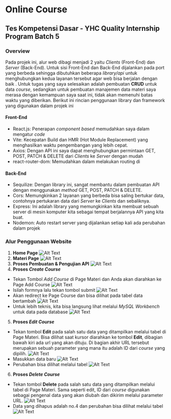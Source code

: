 # Online Course
## Tes Kompetensi Dasar - YHC Quality Internship Program Batch 5

### Overview

Pada projek ini, alur web dibagi menjadi 2 yaitu *Clients* (Front-End) dan *Server* (Back-End). Untuk sisi Front-End dan Back-End dijalankan pada port yang berbeda sehingga dibutuhkan beberapa *library/api* untuk menghubungkan kedua layanan tersebut agar web bisa berjalan dengan baik . Untuk tugas yang saya selesaikan adalah pembuatan **CRUD** untuk data *course*, sedangkan untuk pembuatan manajemen data materi saya merasa dengan kemampuan saya saat ini, tidak akan memenuhi batas waktu yang diberikan. Berikut ini rincian penggunaan library dan framework yang digunakan dalam projek ini

#### Front-End

- React.js: Penerapan *component based* memudahkan saya dalam mengatur *code*
- Vite: Kecepatan Build dan HMR (Hot Module Replacement) yang menghasilkan waktu pengembangan yang lebih cepat.
- Axios: Dengan API ini saya dapat menghubungkan permintaan GET, POST, PATCH & DELETE dari *Clients* ke *Server* dengan mudah
- react-router-dom: Memudahkan dalam melakukan routing di

#### Back-End

- Sequilize: Dengan library ini, sangat membantu dalam pembuatan API dengan menggunakan *method* GET, POST, PATCH & DELETE.
- Cors: Memungkinkan 2 layanan yang berbeda bisa saling bertukar data, contohnya pertukaran data dari *Server* ke *Clients* dan sebaliknya.
- Express: Ini adalah library yang memungkinkan kita membuat sebuah server di mesin komputer kita sebagai tempat berjalannya API yang kita buat.
- Nodemon: Auto restart server yang dijalankan setiap kali ada perubahan dalam projek

### Alur Penggunaan Website

1. **Home Page**
![Alt Text](https://lh3.googleusercontent.com/u/0/drive-viewer/AITFw-yqkE1eP3vpT4hz2-9ApvqgVGk0I5VkufzAfRLYnXDCy83yBA_zdteNWDYT0DkG1UvVQhkT1qUEHTqP7MPgUYd2Cdjffw=w1910-h893)
2. **Materi Page**
![Alt Text](https://lh3.googleusercontent.com/fife/AKsag4NYMZUwyDTPco5b18D5a1NUnywUy3PlIge5bDjbutYlxwwlYrMIPeUK-GafS-EzsG-IKsQlj933I3F9kV4Qw5EulIgTLkb4gGPrwMTlrLW73gmBtSbooTn_uPTjsNbLWSpt0GQdh0nAMEMeSND1-_jSIhosDdzyrgPnw8gtNpwVoq4WGwk7ggx7s2RoyUCpYdWHAulIeuSOXHH_iXRtMIs5k77o-i8vWi2n5X5ziYNBI_OB0fORQr3oSOSX7paOSWsyDSDR2UBnrsQ5zPvK_beczZptwBuxF7ciaL8LF-US7kUGe5FC5k9_EbPCMJKvKASXayVMFMijVNTQ-TeOPmzSqliyrMICZq_yGiTdGpvlCNiQ7eJGpF7hYyD2WRHYwxijCG4N1BqLGDzibcNHrxRoDbtlszeXr5omNHPZ0Bj5iHvW0WslLHbONKtN6p8T8umLdcVNJbPNHhqkcxzVgD5bP_KJgCngdOhgmDPE9Fg8DdVuUdu3bv5z9LgBeUj1vsdHAi93eOaW70jqNHvOTfiLHuTZbKLXPHBAc3fC79TF-sYqPMoWxQ0dafwY9FCq_wn-Mpw0qg4RUtACipK62dLOw4MXVz0XwpE0XG2v_f4n8-X331J43qxZ6epCcX6e9lRUEcvLGI0JtobK3W5-f_PHVOiHTPmlIduZc1nUPW4v9dw6vAjQNoQzDmGXXHdAm9tHeXuNt6QSy3uxeY5luoDYLIMNKZsW8VFCX0KORdoYjkWLiBqDQLIStVRB0i2igO1ucLiwEEa3HiKn6vxGd5uCqfmaiYs_aEinGslS_Fx1MgWJe4VMiD3uNH_jo6VaXrPiGPS6mWSBKAGcOL1Ndf_eB3-4RjLzJ4KOZH7sZuts1AVPuQGoPdmLKqqT5S61zY7gM1A6PjFL-vEexg1ke71FpfXKYtFbTmrZ2e2ABJ8rYy9xGJxx6VkLYLVqgPL2th4LkhIJwT_apPU6kwD7dTQtK4q9Ha31vCjOiRGpWhyNKz8Ty0XjST2GgutmvZ-ZMWaPQzRazv8tSvOwTR3oLPiqAU1BgVHlMmgaMJRUctSZB54XAfXbIu4rQ9P7yXUvD0v2Foz6i3ILmemP6086DN5ZnA8yJZKQUPoLUa6kL6Io7VNNxnEC3rui5-pkfmAUFkYKTFQ1oLrGB6fcNtaW8MaD8rO2jSEY3iHNN7qqz74hFbi45BfYyHBSMG4esvvmgOeOIVu93AK4ib2PVypwPkISyXNKwnbmJlFvD6Qda8G4Nnjs6PHyy3AtajXEMyMe-voujXa9tbmcn0w02fpUYSugPL2Zphh5kCs2YD53AIuwPFcg2IxJBTVLaaoargP9iuJxMMvqgBTZfZ4s4Ynq-K_h-6449UGwsjNM4e28nrYXL_ZFti-58Qww9VSHTOLU9KADH3ov2YxASXh9ideMffVrXNNR7WZMq6DYYH3BAfZuecgjlYIksGorqATFIbS0gWrzCKElqOtdlCveeh0JasbfYbOOOyww0ATq4aHsTqL5v7YudnPdPzfN1cuV3AjHqcQlZMEb6YX8D8yntZyzqvkfBTZM-V6l_qosKOErymc=w1910-h893)
3. **Proses Pembuatan & Pengujian API**
![Alt Text](https://lh3.googleusercontent.com/fife/AKsag4Me1nFxcbiJnBE8Bs7edKKxFFtPja6LVg34T3lplkFtl0BIkR1iJVmlmWtuaVKuPW8e1Il1z6jW34lxipWwrvq-wpgzB0fbmOZNGyf7Is4bwYqOyF_jRsq-kX2TrB8OltDc5aNeLbKTXvk00OSDz3gsR0wE0AzAsHapPrMmgB2fUd7-1Ypj0OgHSXl4fT7Afsvti1JG3GEaV2qgTNCixjWgk10uSPJlTRpw5DoREDNiOLIrmRzIlw4IqYm0PH0VeR_F7GPEYNdQYTcQ0qdwck9ZxEsDm1XvoLa6gM1NQ5uD-Qq7R-_ULm20xI1ENoZg-DXpx9Ha93qiLirfofNLgeRtk6AqO-WE8J99URpyjAEsLcP9j19vVIwtSm5SGNqJRx3UYQ1fbFx8o50FTRyhvQp-9Fr6pmAyhjDso0kza7F4pzekTdcdHirtGVv9HtyScF-OlhGUlWOxLubEAGDGmyzjvsYlhF3OV2MYoEwEOPph8Qe_i8NiEJt7m2h3jHArOQhoRNmNSy3XzOfNNBeMAcbHczacQMVdtfWuEW029RCc41iYmU-JTVXjf6_XoMQRtfKdHoWaRpgHYj4NP3xre17YnV4rUwzmLPl7F1FSNhUoGhrelQWKdtZsDPeYJQm1Fklx5Eaj3_61Ka0rfDOh8naWys0aSeP63Sde0lVYk6KQ07C1SLwnHoi59T7rOor3pSdNZ9tzb0eGjI5V8st9y59k64UE6Z1BjMYMXl4zRPaliMbMsVigKSq8NPdNTP4ndPmcWFF7lc_AjExIMBbrqKCXqtZEWMXfSC1nTYXDMbW13xS834SN0VrXSFTQxuyAwfcCv9CH489qaqhw55D8xd_XvUoe_hoM8UZ11UMLJdq9Y5IJm_UGYgI6zTHKzR3HQidmSCdF1xSK1kzT5-7RAZNy1wRZfR1EchKNdo7Qgtj0-BbL5xB8eC06W2_qnhzJkDioNvsvU4VxFoVUWx9tWA5rbYbbnw42C7sj7_Jme8Z34uvhXhsNcXkbTuMbqoQaqB4akWk0Ac3r-ahgPevROH1soneiuO2TX0k2tsWKRTgHN723EWnCcsFWzz7CysCjSQF2yQR7-cAMxG7dDf3JGlQoeCGrxrYX-HvE9VqHDuv2pqSddrOhnIMrtR9qpeYHgpRvYThULajYLPlO7I01sUvPtGPzo_nWZU-evZiGpcvFTy-2Smu2HX1M6iRPU-UNzMRVR7rENrAWNKRhNsZLzBE1FN691e_KWICKyovqSQEdN0h43M6tz-UMzGec7-pF_U1Adc2YROuQMRn7ep6JZC45docbVHBYBvpc9Td5NGmmmd6fiemHnsv_sUdiII3lC97Z_2uDcnPjBQyYrJ80AgqTVyaR5idOLaBR4LW3lmRtVPtOgFM0C9v3w7TTS1mYWDknx1k9FGecTyChibh1tPuBNhKYuvzXQhiXprtAR7qiDxgvgl6Jyg5-Fk--5S55FbcTj5AX85yFkGps4dCFEiFjdfqAboSmhSzl9dywmJwKhVOxnYnPzmalUk2_vntbMMJAhMbaEHqazi-c_wIZRB47b3f2Ug8wAgYnbFay-FQ=w1217-h893)
4. **Proses *Create Course***
- Tekan Tombol *Add Course* di Page Materi dan Anda akan diarahkan ke Page Add Course
  ![Alt Text](https://lh3.googleusercontent.com/fife/AKsag4MHMBDclJgVo98BGevqwKRfMtiHPLXcSkQJ77BGfBX8YleijOXiJL5QRUP1H8Je0n6pzyxSuM3Vr8dWa3Y10ZpxAwc-hwnqrsKBvOzxzkKj_4wzaRJf1W3GARyBXdwT1yjzRP6_pFOGBbXX7muf0mdhrRvZJ6l0gD7lRmAw8S0DWakt7kW2dsBC5SNI0UYYrLnVqwGU1yH0PNodV_cXHCfDm9kgnwmvPhdK0orCLPmZ51wE2Pqu055hAP4swyPdYOOUNPIr-M7uHqkOvU8FAXPf_kw_QfU2ZfNwX3vRNwVStSQ_OGarCmNmkpSy5fKMM_iEiASkKPj52Apnqag3cZAzCBJdwlclg_w2StA-YXb3muuq8AO_f8g8vcctEcKqafwstlg88IB-_f4Yt5LJb-LXzv3MOfDEM6BS9EC23o7DY_PnSrzjspZ1fND7PUAnOQWougyX95J9_e7vs5sWfqxthhtFStG5OXGxloG0Annh8dGnqzrV5V_k_BenuC1HlMlPHQ2P9UgXfRiuU2sBGepJpVn1_M5roOWG6cGtYc5I6uywv-32nUdFMwCuBUNp_3-jZqIUjw7FE-f2U-4eZllwzIovp55M1OQZM8zDN5PtpaJ-VGjZreLbJ_G-a80m_Q6dOZIo8-zW3uyrOKqjYKXOyKjU88XZAuoNaf5uIz8g5ZGO0RE3JYtNycI80L4fpshPNcISSM7deuq07vHE285-7ue5WR35c8HRcftC_0AL11rfUEuHahCKjFmExuEUgvGE-0emEZapetQBA5zGn1oAxo0Nd23Nj5QNANH0XRoBjqkbWcDiZ7BO8dDmprvEKj3jnowJ0LWZA3LrndjQtpEuUWdj5U0kHRp2MZ5e89ZLgY-35ub_tlUDdgh-ql9gBvYhnMaVFAtHG4roPuLtKmzKPrP7NnS_I4WvfZfqSfZmQlNl7tV4pFj1pBfncMt94NphDzpzqCyDGStXMQr-DWknNoLKP1ddUyMGQMiKbTEah2-CAlw596URuynfvOSsbgKHt7ASA01nxyBm7VG58T0XC9Fpt56fDm0Dib1SFSMyP0f_Rpw-TJ7ae68u-hhvlqYqveYLNikrXAjWgBcRXh4UXtkwsRoUTODZBVZPU82Zg4oiZpLkZ0dH76nogXgIfD5tVlVqLV00HABGkiI7D2pVvFMWynAS2sa3XRpy6cVQW2S4FUbWi0cznfcg5eU8cJ8GQ1DFk-emSoQk5jgrTlSWXT6z_3jDmHj6ngkVVsDPywg12aDsXy1jWl3DftFjfpZJEaPXce9VnHXTgJjsFXDDYVok1Ei21kharbS9YW_f4EcydG2gkyTeMt3PkyMdJvjayddq2aoetP46pl8umxHdr2qBBN48J_skRqtoa7UA8i1v4QkhncKIjY2IP8Rj-NshzWYN4dIaRl0MpqSXDa6p8NXxZxV-QK-3HAwLps9DMjMCC21Ugi59Lqv25xvQg6in7ncflX1veLJ0zaWbfct6M2H7sdzZeKi7Qj-H_Oq6Knue-MYu7_-mcoq1UriXfG_niG9mnsqTasNJ_dg_eStE8-woUVcCLpoiiQBSr9s=w1217-h893)
- Isilah formnya lalu tekan tombol submit
  ![Alt Text](https://lh3.googleusercontent.com/fife/AKsag4MA4QF6UPdvJzGp1z2vqY4NfWKo1vRezhTdXUP8R4v7Q4bPV1NSWtaeNqQEHfsbz4l2I2Yh5C05zj4wtZVoREeilj6bNCa9ZbiiWdZcApx2Y6PMqncN1xzxYeuSMP2Sv8nDb034IzZpXa2EGq2OYX9dBeOSHD_KsUAITHJHWjihu0nFwJPcvGTrFRoHrTPUk9oBHwvPk_TJ7XWjaoS9sgeW-pPk7Wy819Xt5zdzSHBLffPXAyrPu5WXrInNiAoJcKm7kAiAZx6-bGGpv_TSafBp8zu1ak9N260l-9GkVa7119ZrgeT7UsUs3EAcJL9JbQUiipCAGU44Ya9ZcPbKVaRff5phQc16jjyInCx-D9lwqnQ8CZC-YCHtwME3ZwjLNK4e2knybx5fO9xk7vot3OV1fmEpacPAJU0HYz95p8NGdw3p2JZ6adpnSWTrhq_m8YxDFtHpH67tBmR8n-YySjv39UkMd8mvHluYKbp9Pym2vxNHFDdW6sTlMcxAYBk2adOCLrWVko1PJ1_PoxIHYKjFopbE0yep5pQftB2YmoouGJP847NPNTPz8WZe96vZywcVgYZ6JPaQ1uVzNM_Vagcd5cc5pw4iqna8x5-LcuRRRttM9i1UhgkzIUzXJqHdgLaqfCkFi1axLfNJdEZZaQddB2mBbwJHlxZYJVSRGItkogf_zI13BnX3qK833MBm1fA9P1ZISPCdXWa57_iYFWMFjs67_6n8crt9i_W45QiOxS2PkPJb_QOKUgmsF0ZLiwbQAQVTnhvgFGjuftUJ0eyZXGpUmmTgP2qpRIeCDDRmhlQOg-xZYiAU6oR9GtC6l9_65cv73DwLjgYnNVrE65ua2itPPEwSzbDiz7ySKaqs4aNXlzt3_TIkJdqOk051CCSRZOrdMjzW13INua8lg5vWtsL_DjkR81sH3HdX1ziI414TYIfchoJoFyZVSqwVyIuBhraoJNESgopD5rFcfUtszvPisgXNfX0_ZoPfe7_GhbJFB_Szk98OzHUo3YSONc8w5Xnjcbgp2kJ-0f9cxZhMR-CYrrmdBIZUiN1_Y06eOzNEhiqMQX53cfPH1Pve8uOVp-FSRF32B-C_cyjZUbJvMNMrOcQHN-d0Z9Wk25OCdkbrpJ9btHXxQjPm9WIFfEbAQ6aM8hdjVWs5Y4mlkOTtZAd4t3xfNtRKzgrgQ6iYt0tfuohJl8-hM0UUM85OKIOpcVTJ7GihlegrsVCse_z8PWjemFqZnfuJOXomrx2qf2ELUGaolO4LlgSLBq_JEPEJRXKsslCXSZnB3W64GzPdU22lEVOSCX3jR9EagRStBx_-8VSWnOqZdeBz4NZXkm687vDGwz24mpjwTagiMhNOLAs4S46tSWr6IIXmSMgU9rDdqhn0lngjK9Iu9Zm1IJuMTmWymAn2pC8jJ-kodUMYa5mzQXykv4TcZMrcFatZxRy1ITcqc4HCfUwDrRJJpdSJlbkh6Q4KV14oYBzQZ3ihUEI3s8SBLYukwDzECX9_xuybdEikZNOkTbjvenyIySzJ5LJkrpMi51lkWl9VOMdvSmvqyz3pJLZhxbFekaI=w1217-h893)
- Akan redirect ke Page Course dan bisa dilihat pada tabel data bertambah
  ![Alt Text](https://lh3.googleusercontent.com/fife/AKsag4NfkCiB3N71yd4-5LSlPEplc_piRVEYPN4qF1UqHMwueMWEZ49cePRJkZlpreBNsKXVtGLUNjagYGREKW8its2p6wffgnAS2SH1vH49dMFw-veX3-YLrTbo0dv_ezIEIeneuqRUbZZJIDa9qPNTfQMnRGW55D-fiwRLvfrril-PDts_i5f6u4XPBz2J_AerCdB0sthGleX12agkfg8coLTHNCk30cGsbTUr2E4F6zIay28cbR9k5jO2Rmei8Nr0Lic3-pzKDfFcPiYN0E4AndNKbR4JWoXF5P6_Z0u6jSswpe-3XbwwXpBxlRAF_Tx8BKaUsh_Lq97oNdQolOIUHb2T4BUvR0oUlwRs_zUt0_meqFAQkbcDJ0cVLBIuJOqTjyWcKmVVJx2oou6vCZg5NvEc7_oTle0nxq8RyMGPpnCa7zq2A_4lGIyL5QI_jeMUeMM8B9NuBRgMv9GhbKeWBhOdPud3AEdiriNBLfLmiaTICPa_y7C2wFHU7BkYuKe7umOPSTueNwR5q_QWSQIXog7Bf-VLgJE9m0om4nQMV0N2CzIev3iTnF-Gt-V8Wh0NmlAFMw-Ks0OMB3Yb64qV4pP6XgcDk_eXwDX6B306n_NGjkykXXbL66HazJ_AsyrTWAartD0U3C6SXRND5QeFAyoGVhW8h8EC30Xh661XUySuIK1OI1cU2Z5LnM43h5s7MuehQqIt4XiJyWO50iWiXV8X58STJSOdYj7_7WLF5JIAoDdZiMem0x-iayQox1hhTIaLht9N4T5xyOSZStjPZPKBmBoQie842YOJWQFe9vYXk_PBI56Iy_M5fqvPdC2xrLFU7-NMG13tkdXb43_mKipZyHxXyFbSid5l_DmOApAe_cbIsDn9Ik6Np9cXaJjG_eohMNveVAThA6O7_cVuiFKs_CKrnX0JzL-uOArkhqTzOnlM81NJ3q5Rw-wQC10ZRBGHWQQ0J7imWw4NVMryh-Yw84wuy4PWvFmOwXnMdC13LM0ov3AQnMG16PwZJqINbPOnS59QrJXAc0ljqBZ0a5PkPgWya0a_xyfRrHkpcBn5SHZ-rC4Fr7ohnruldC8VGuH5jw7jSQGQGjuS14Xjo9m4gwI3tfEwObO8Va54FF2DXn7YpoZmgIwk3b_hs3JUmimgVK1dkBn3HXXCtdYDe5T06fR1q0jY7nzzEgyOMSorLFEvDlRHJbT62acLNdHIOwKkYh8tsICJ8ahZUiE2g5RVo7KxI4mP-GpZlyEsw1CypFfEuIruwbMnajAS83ZKRvTbBN6E5dwtY0GagUop8FumaAP9W1fxfu7vyQdkoWuoDt8rv5uV6RJLq66Nj6XHhuVZwAMteqY-eCx5BBrzxGqPmC6QdRrBnrEfxG6wSAVdw3xyZrfbrjrGKUBRJmO4eiYmOn0_pXgFr7EHXVbF4zExE98blxG6q5vSyiglu2zzkYi7LdKp75MOPm1xOl2YJZsdTmqqrsgiuEL6bDsRAyxxg-uU9QgDhgCAixgKlIvtDJaIpuuN_fY61tVgefRWtYFbwYbh9EAVkMf1BeCmQjGuWx4TRb9K2b3y4HEnUa4=w1217-h893)
- Untuk lebih teknis, kita bisa langsung lihat melalui *MySQL Workbench* untuk data pada database
  ![Alt Text](https://lh3.googleusercontent.com/fife/AKsag4NO3vG1quAahZjYAES7EjXbXqGNRSuWaivu52O4RY7LSfWj5CpM5t9x5wz_uI7mQ7-whSd5rL5eMMSDfTLVvW2ls_vGubYe5KxPyZS__9C9XpqPIG6zpGoXJqK-9Y0CAwgit63CGsPE8Chuw26sICqseX4wUrNuhjRyVPfs7GlZ9MVJQ4lEIpUIQzDGep2QnUXgiJqwU6HJdC4QQFmKQVeuiz8ILxKph4r4f97rmuCWhvtF9nIG0mfoQaQqi88UoJr6ObEaUh6zYXIvMjCFzBo80x6y1EeoMcuIeg6rih306f85wHXHjH1bPI3BnKmT8BycE2xa4osQR67zFkU4I38NSNcDepjJQtiPk-LfH4Cy5FqW0I2a1m-SXg8SjzYxmINW41tWzSNn2oPv0IlNtX6oB-Ohvt2l608CkClXZ21ve8-R3oIY6Vmef2ZZbxQSUgvIMdQcc6R5-kAjVSjNR7INDhWMfQOTR1cegdEBB618fqOwsLtUc3ga2wIsfDfikmVVqoUouToRhyNetAMkKw5-YgmeJB1SOpCtyNpZRKAd4KNLGWyrlMPHZEKfm_8sNXCj6vXWxVV8kvkIQUT_JU8YNKR8D1Az1dzuY2DyIGtevlR96-Jw3bhFIs8DDOkUAaI185YlZOg-W564LrFV8ZZySPEd3D4GW3Rp13B9qQT58PHp512hkEoeDAUlRd6kM_um1pRl05jmxVNR5jL_oxEouFfELFWCJ5W9HR5YZRMSGWSmyniIzk5lqENkquuQEjGx0vrc0gSjdm1dD0QocEWKhL5PHKM0Nlm7d-NnOTVv-at5eTgSxT4eJpCIHbQsrYeMCsat-Jfs5UsraMho4iY53PE3bjv6N_JM-r5qzFd4ihaNQ8-APj-SED_pwVIwoal0Yyz81sWLTJ38LBy1c7JzKlg2sP6FXJAWlOg4StxPOEqLgKZJK7-og73C4b5jftzyK2sT_J5ayRJYFHVftm9VFV1OD1s-svIgo43pm56XcPjEh5M4L11HfLBud0xDVniPvVt09Q-X1xODb-wY-zGZWH3wBVYETz4X62RSS_Rmc631I-EiA1i3-owkvUw1SvMDAfbF-7VnEJbuq9qRyWxJDAstSIi9kLEi5qi8063SfPb1IYrUpGOf28Mt46sSF9msSIZgItb3dTPh4JG4NhHoZ4qfI5kMZW3bQoaF6s7nC8_1LzV_Nag2ALbpT9BG_eDvm-e2r7hyLvglZpuI5mxi929ZXUHa3gxFlxOA_hoxehRMeAcZqnGcaLUJgxGjNGpXRMzyqqzdh0SclxIURy1IjRmkYvbVBBgeRL_E90JTja3xPoJYsL5rZOQQaNRGfIMsC32aybn5He8wsYUKZBO3C_4jro9YnDuu2PK3pfdKMaqRmWMZRd5xHsD9HLBsK4Iny7Fpz1kDwVvgZ1HUdiac8gEul3MzA_9m1TNiUkyTxfA8ByYAXqIpPGkMUdY0tnls7zxZd_ng0mP-r8m5FxOmhlimZEEP99Imn_l-GdxWkBECcj_3OSljXRkIEfuwBDOhmJ_zA0XMAy8CmcogrDDpR8zejsvn52XRyYkSAFE=w1217-h893)
5. **Proses *Edit Course***
- Tekan tombol **Edit** pada salah satu data yang ditampilkan melalui tabel di Page Materi. Bisa dilihat saat kursor diarahkan ke tombol **Edit**, dibagian bawah kiri ada url yang akan dituju. Di bagian akhir URL tersebut merupakan sebuah parameter yang mana itu adalah ID dari *course* yang dipilih.
  ![Alt Text](https://lh3.googleusercontent.com/fife/AKsag4Ngy8vJI7OW9uvaA2600MybSn41gDH0_ybcWDMikou6sXaKtL6T2GJ28O4Z9bmZ85b2CLMitnRsXPCC3-p7vshJZjUlf89u6oBy7-aLQkoAtjeVu1XkCx0E7Kwv4Idnn8FB-rqQqqdqA60OD3fFeq7mImJXP5HaSHRyPXigLCRnXfEbL-Z6BLnINwSTNV0TaDe_abGKyjVmW2suuCnl_LuPY5tbcinwz_7Zubl3AqgepgB-gvq1PkTG5aVbPO9Ssv3Sb88vtfKKlt24fIgyVXx1wsI6d-YO7zDsSWIdPqDTyKGnuuRgYRZLOBruEGIo0QVMklxLlH3Cqt8mLij7nJNcMh4LrgR2Zwn5mvxc1rtKB0qWQQOiE2oInsIoBASbiQHkWEPuVEdT0K0cjkf9OUPK4VYDv2CsGAP4ZUn9rCQcizrQCud_WbB_k7HhmvA9ZnfULcwATw9Mnabk9Zz9GmjaiDk7S3pUTThBNbdH83HDg5Sq5rqLu7ll8iiar6up4pgMgPlHBGv8aa89dH0-xOmp3qtU9nDVT51xd8EWPE8hiPfKY-w_9TjeY9ZSWwr5kXwerA-_ioAlOVfDslUDb_Q-mQwIODs7iKKTiIfw6PUbEEWV_m5JrgUMNWldQ3Kkew6D6SxJbokjY20SKpz22wTr7_bN-GIHYhrOG3zgf8nxIUjmyUptF_U8diOF2N3flsi88vy1IP0foYm7xxxD0RcYf3Rx-vVBMUZSpPlL-UwuajJgl2C49fIO-U6elnrcLP_7DEHMVIQ56D7llBzvfbQcV3bwfT8F2Vf1NNB0yr1fKZfFPVBwdQDFlqMk2-3CstmiY3lGRXQPT6wh547aX2y12cBqPCeq9UgRxr1is-NVfGxV--9Mbb46CrJLItPxHe28SCp2hy4_ZJCgvRaIaP8GIIFFsASoMI9d3oK2etlHyqZCbk1M3wYmWVR8M9ijgIiojlm97JUNNEbyDXRYdMObfWZuiLhV8aZVO8POlXz7jEJsyxUNUB5YLxiTSy0MrvaLY53iFJvrs-sLZdILP06w4gmNOX1JUyh5uchEW2t6IDRfEWQbWvqArgVHuIKONyhaoe0EaTpe2cEP_WhxWgBmnkw_rUvReHRVo24G-l5WZJZRvmFtpix84v06XkXD9l6jZXI6evzw3k6TqZOEQLE1hucTgjZHXjyJKmaqDStGo-jtOVC-F2CJk9200_95vBShyiqxCPxRNSHlwKIg11IBu6JBWC5XmjvXKJb_DtkGUeQts3B9qhVp7MVmTzldahtZkSaJ0NQJZiSf3qtz18DxzN7NcY5CgwEdN1ePLBKy-u4O6RMojWsXxxQYyEJPd9H40SIRt_GYqPRxId6-GVUvFohPoBmjtPq_-KIfDiFOweW5Zsi3jp0c-zMUwnBGYtX7feyH2B4lm2EpCz0K8tHdgS9WwkFOrxP4nAciCy7krT97_rXU1KIlle4qX7sendekWQSbibHW-AhdgHnwhMirjte5_F4kyyluClTZKosihcO5pIcFvJOXGF95I_jQCsYNwWfN1Eyv1YP6K8WBPFHbdOMQgiJQYN9xK_1FTB8=w1217-h893)
- Masukkan data baru
  ![Alt Text](https://lh3.googleusercontent.com/fife/AKsag4M9zkl23mqL9CYPlykV6lubzp7tvTErUj3Zi7_pJh462mVu2K-o5otw8Kp_m9XcXd7c0BePikKmYR8KlbEiASwM_iIwGdsLZwIaUCSxl_uZw8Q9cJMlrMg6OjVZejOLePydi1CUw3VuIfDLrSVcn-8M9TsN0iB6JS1PAmPGdUVJStFZogzJbxiQR5e5kR7kHja0i9qUcGqcbZmVwSencyZjuiGhoJJYi5ohDoPhFls0BvWO4xLghjBswVMQTun73fJ1HSujpX-qARDfGLDuFDjrRf8iS-Ri6cfX3lj9JwRBRn9IhxGYqYto88K7nTGayj92GrAmtmjnc3j-DpEzpRLDz4VzkQyfguSDHvCElKsxzwe2FDD4Db4jiNtF-gAKixuRMqjKHCO1-gQy8_VZF9TbNNfQk2l0Wd7IYjH7ovA7wVUR4itLmlaz9fYisJ-g7P_x3NOSB1nshXgLrGb4KNXBkuA5_2dsSiuwp2_8T6Lc6xzRRrAND_XeZU5NwzQhsTCv511Fges-LV3a61gFbEZCq8bK3Vx5_oDOPLXh2uVDZqLQW6rht-qNt66r3hcZ-oS5XylDVAieRqEERo1OIqsQzFJ02rlc5ExbAoq8qdAkw-s-DAKxzQL8w26ldsNRjQamXtTtPAc_TLl3-_hvu9mFhvHw7lEtg06DKE_du6gN6YoJ43jcbCBOcV6bk3B7ufIL_ldrxeLD44Pcz8-c5ZQ7Ox40WKqCJTq3wRAKwX56ZUzkUNj1auRH8b-lgVuvldCO-OmEcDu62iN_oGppNGEH3xKEA_IJNO-cCBITpo856z_sC-eaap_HcEiaPVL5u6dfnO3eE31jd4HDgLvtguKUfCaduXSNNqBRro3PrZpovoXyVdX_UulDJt9n0cwamwBVxTdZgo49VaQ_v3YTw6j57-h8NAFDfBnaTIzjkDv6UkwIHHJyneQ7-IShA1aN3x3OQPhAzPU_xAkK-gberLHxJsxOTJjRrMqqW1Rkz2B7iYtSFaW3q0-FqdR3-SPPd8S56FhxDGlsu5MHraWC1DK-XyhCVBEbAK1S_yoXFiGcBoEAoUTlJAGXRX9XCJxWNVsjd6K7zu6fMCJl1WAMtbSDa6NGjoWTBJJn5K1Cc8L5s3fevyhm_dzLR9OUYZaRogFQRDNFEpzM0cvffSKWACmmwtvj4-ll43lH2c5oF9sb1LlyBSw6DP_aXFFVG0o5TQUeZjm_ofxKktWyiHTX-bHZDAGk6gmF6WUZ6I2jT5sfVp-IjiHPebvPH5vLFKgraDWQ0s6QS-HV2EEV0-AIrhN4b5pxd0nfwai4NLIJitAmUHv7T1zeFaXvPsr5edqOgN9jOLW831TmAzkD0xBOfMQ7jqSxeXZ4PLR4G4g88_PxYmWExt8LrlCz-_epSOY40WIcQ0YO-1K_w2Kql8VclNUi-pyW_AsnZ3M029yIObkCM61Yjeg6XSl7MTF6FwKfwmkaFg-QaSxDy3NwCq2jwwLVO7Ahr9aFD1j9FBTabLgMYAJ44vYcHtVxZa-p54WQG2--iqQ6m4Qd9rtzrvEPv0yZcipihKfcu1IcFhPbcyo=w1217-h893)
- Perubahan bisa dilihat melalui tabel
  ![Alt Text](https://lh3.googleusercontent.com/fife/AKsag4MxWbKUEkcCeVE0jk5pEO3YsL86yV-WXncVQGaEpHakha3KfXkpdLT18eytz84st4KqATDvhzZMs7QPHVjARyT5LY-vym1voVEU2Z0FEC221o0eIbbupQEVfa3_OLm8dlPSD1E6qn8R3H3NYYgFTrHkfJIZdnVnJHsrYqqZWNxt7mgtR38ZHzd2uCDC2YCutUpziXhugJ3Fjj7AaztO7mX380MayVHxEksZHqDJqunBM-e9XqInPnaM7wMPb-HWmmE0-J2hohDB3HQxkyKpNQBZJoYgDO_hnvqPXQBg308cZudcwZ9DemRjf5zXiZyqJ5RvDsTMHoFT_Ywt7FllFh1XhKzxF2k2rZ1pI2cE8dRtfQ4M4P91DvdPPmPjreXFghjk6MZcIS8mOMdN86VobL00CmDBm2OVbId1suFpg96yh0J9lnPj2i72cKTaxVEW2iRaITWkGsah1WtV40Q0uv_z9AR3nVtCl4JEznb_WdiX7MJr1xoaq_BWAx-7K0Xyu1vboNaatyvuI1HA8M38FbnM9Mg2JUUugQq6nSHm5Zf07iIsuX6hSIycopf5ik3bH3hJx3c7Elg6eCc0jA-O6BP2Gu-XozJ3ztfIkfW1aa4hxhBqPvcFecq5CsyXMVfM4zSplqR3NguaA0_fhPZrQQGTPyzbgM8Jd1tv16oIsSsBbv3rh3JdDiDsPOjvYTbYIUzD7BrEMuu6SptphDyTkuJCuqD7rRO6cuc0yY1CH_FvvkIIU7S0Eii_CzQOdkTMOssydfNyQdj_A-T9yPiSDMHs3bTKzvHW7maOrUjllhPytIggeYTotFRxpA9DX_EfOO87-MMkgXfx58r2Tio1kDW-zR8aFM0duGLfefkrraXAbzuIp-Ja34XD7Zbzva0hh95pbS6wqqVTE8LkEvviJkJq81Fzmc3n4_U--KyPajG3SoGvRhlyDwdA8rntssqNqpD7TP2GgdX8ox8y5RMOKqssNO-kw1N50auqT53Y-aQYz_v6hWJqzM94nrXdLvIj0QpDLQ_d68Cxl5Hhlp4mMDoECg1VQCjdE-DeRiwga0H4yWtCrRv_OkWad7vIEEO20MpXXGKtD6n1ZyPZpWQxQbFZ1TsMQsGsFY8cl2GtVdgxq__Y8iCPQSHAmsBVWbzK7r6hhk7IfF2N5PInccT_5PlFzfrgVc7QZBcuDy85iw8YmEKa4Iv6a3wGwSFQL6lfrRV3ICuinc3z5sQkFYc_XPLIOU0qaFNQtgDafgGbBXzY6snu8ltGK1Gm0fn2m0pE0W9MmFM1cDf8z4p8NT7-Khigljrn80lWCZeykVgLYdSLEycQP4M2WVrIp7HOXZVc5nFTYhqi79yUjuI8uXmcGV1RsJSl-PVDXzA0qpXlLcW8AHhvep5mFordGgCWPKoHYkyJfYb2y4an3tjWydFNxDhj44znC-tMtE7UKbVDpj_usKCcAIvxN5hv0yGHCYMKBKTAQgjKXEDa_dz_9EfmNN7tHb9KWHKTwiMKeVxmT2dOqZ3DxhJpZHo0T1tDFHEzEvJwlypLm9rx3bpsNnKL9VOtFArpBgQMq4vj8-DAG6M=w1217-h893)
6. **Proses *Delete Course***
- Tekan tombol **Delete** pada salah satu data yang ditampilkan melalui tabel di Page Materi. Sama seperti edit, ID dari *course* digunakan sebagai pengenal data yang akan diubah dan dikirim melalui parameter URL.
  ![Alt Text](https://lh3.googleusercontent.com/fife/AKsag4M2Izdt0Q133Fb2ZUU1VCYmDrPMVCIG-wsQ7dIFXj84kjlFx4zpbs3Ef2ECj4FHrOQifeGNtoEU6qxxvpkF0AJ1xNx9nW9OBv6J1fCZZzJfMqWi2nRjeU-jXTqHHQipZCSRjtOeqBUT49pBYJ3M5nfaPcG7TH4TgvDnkHILWZlWbDHgNqVMEM5S8RXZDW9ioFn1Oh1P-KjbOAZ0B6YjKE-LUbH9CeKE2v_PVkIbgdcyraZPcp933u_Irb09qoEJepHAcxJU2pQaQMIBiCyUS0RAg80MZZvbGVHid2mTwsqcDeKxvyf8wl3C-h4uYv7L3LiDNDb-GiARq88hXYqlZV_O4CSP9kcviXgayrqr886AhXBMLUezC1g8vLAIpA-wcFc6XnVaTLGJHSTOTSxO78fRern6B7_37jT7ljGdZA__PLy28fUeV43ZNS7GOzdLRu3CeGnKQi8JETBy9tJhrAIDPn9fBAhFZ748ahwD7snN2RwBh7QSP6y6XJIfO1QdZz0gl4eXyigjVHGwynleOLhlSY-dEvUkIYH5eoBGu5EJGX9vkewbZbP8fJCWGxKIA2uBPF0GtMg4U41H11eNgV-Mme15M4bnInb5eQtwYp2yWMEGnHXYR8rF5u1fGWpw5vqIuDPktDTKGdfDiDgxu4QDaQjtEMqIyJWoPWyBeMuCjzCLESZ5CmwxtW5JCcbNP99BW6k9ALeSqFj2kqTfsGN2ifQeNAVRRQx7Kt_c4YVfHFWW3gzoy85gr3fS7O5-qBa5_SX5mOpueaR106-tpV2cujAT54VJDuTr1HapP6Wwjzv8QGgGwPFZSjXjIFpXJ-XzF2p7JB44I-ek4wt6FsFCEagTnjrrXCRkDVlmTyjBsae1w1czobBQT5esfuCOsz_YCiwrR2Z--ibhzn4-pOcxpDYbkCHDe1VgBRfPA5DN821KsyDRhcFmRKM2RqR5PEmNqjCkVeBix6AfSFfzPN0uD1fTkC6s1CPs8tFO-XYRHfbw7Dg9wRSK9M_gzd-ukUo2pQ9rT4QWp3a8kveo6JmPm727heTFfwJvpbunozOemS-JNQBV53NEuSycwJxMPg-mpxpdOdiFn5YSgldzbUQT_dhHdNVawqe7zxx80XGrelzNh7efLgk-XqT-ZMA14vMsffVbNVo1eNaq7PDumm46VeqW3WPyPp9_IZK-KmChexjrcE3VeKCmnk_f_hLJmDYbN8zUvI8RV3sSz8B0vdXfu03HWzre5jvSPUpVH6SCRFqwJFXBePBbr245ukUQi0m3XdIowHrfq6kBrGVf8pnmbXdVUaD2L0w45nvCOJT4elurPIERMkDacoyaY0gPJHj4pD6Qo-yHLwvjSieb3uNlkITrfHJUWZKVMR06rrBzFQDYy1lkyq9sHjygUldVBLNaXHnyDYsjaywgOwYhKKZ-oiNbnt26Ih91xln56o42B8p2IAN9EF0G42T2Y7eE_CtrS2S8ynn1CAVTyCBr73ZbszS0CCHdU-eUfkvVW5KV1PijWyCJIKwf7ZnybvuYEZkc6iw2BqZAR4hN72FRA_qBU7P7EX_iEbgcus5yBNY=w1217-h893)
- Data yang dihapus adalah no.4 dan perubahan bisa dilihat melalui tabel
  ![Alt Text](https://lh3.googleusercontent.com/fife/AKsag4Nl1HxS59XZUhmAfSkosrM-mBtMLKEskNV2wSiGqbQ5KD2m39mdzPmbLIepW4LpdlqwkdRqB5JyffMH6YXcOJh58-zIKSNIxsfkPNNjty2wa8AteEfM591uLj7lMovC7tNq5F3KiO4o9cGxim1KJu3dGUHOt4WyDrsTJK9ycOIshoG8ou-OjEIiDTGyqn6Etx6Nl4GYPiVClrEN2a2VQmqhJGnd0RijaMyJTWzRT79FcPF6zMAjp5Me64kcPv3JCJfrCqA70Tm_L4StGuBfbVcU5_4g3huDcnOQTGzHqnIq7cZ3xvpUHTyFalYaRQEHGroVZ_fVMcYBWjVReesCift9FHOJZP7dx082VFjKy1okcJDWmskq8TgfG8LnqG1UN1ici6YH3AA3UwZl_Btf1OIzbglnmzcW7Hek0MpOgWuikH979TktJjfPVksbMHWMzjldAvMWm8vbjFiGVscak-22_cz_pM6nTmaGEWIF2ccd-lfK00-BqJfwF2C0xbD0g4nUzJjjDtnPkvd_QofrsqkhJ52l_cU-0cWY67EiDK_otc7-yko_ATIlPO-9TOENo54LbrcXaugx4zmIhTuGBm0kVd8oQLEgUZGem_vuodAvfQqDJl37crmkoOWkhr69opnkn3zFV6k9g_731bCLvgGwjhIv3aNeyT7ATe5DqBWbfENuEz6qMOkFu4T6vWaxCv_4ABTw566W5Smf04D4C8oEOUhY7O7_fJgbE362VYtiAUQYsn5kUDG7RpD-gLVAcEpRvhNfXzxSGOU6ZX6Ik_ubzQwMzSEiOQL17z5d7zMTQoZxyhqIKbHuh_7kYZmcKHBh_vPUGnAlQ-4k_hOTB8UVJz3mchiPVxbi3uQM9NkcTr8KmeGp-pHVgMSWpSanx8_wBrF_PqbERZnOzfIRmSjQ6pakvKNRWiXicApQaA6wi_oWVhmxYGE52lppPvi-_xjoatMIq7bCZr1B7ykWRjfMLkQqCVqypZZ9HxDfgrQ4uoYJbixY8PBj-7k1vc51QT56gX7ruAxe6kp0oaNZ_yMvUytnYMLo1rraZJtjwqiD5iWSS0WplFEidhXByrdLqQqUX6o9SC0lYGb8XVDwOuAfo_VVTARllunF_v4Ideg0XPrWIepV5WVylPMtS0FUABhLhUVfnyvvqN2WKjkuFhzbMQoeMk5vdtMV_0GCu7obL6rW_eheSBJbcRXzPZBgD_8AXRt6EKUijffZQr4LyTdHVhfYkZM-Re0hNgn4h2QW2tjNK3q7zBRXQxnk8B61P9c1hf3nFoNjZ29pPlakL5huycw8ZwIcCziKNKWoSqmoT1YmLqjAP-y_JUu2dbBuM_gbxCVuYeXrmo8zCHrN0X8T8EUk8fIQwOuvTtqCgx3llhp8dgjf7xCMlURTRn5mIDXWtKV7vC2tM8kp0Nw7smio5sbpe10VpnYgGdcpe83RPD2wRY63Tc-67h6Az9HpzHYj8P6iEXTWWT1Uojuk6jskX8eeMARAfZm2d083iE0IUxSvw6AycuVqECdIhJFNaci3uwoUdKSweEvlpfb5Qnda13XQi_Wo75YL57HTOjs=w1217-h893)
